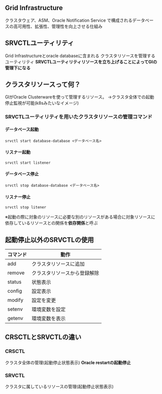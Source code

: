 ## Grid Infrastructure
クラスタウェア、ASM、Oracle Notification Service で構成されるデータベースの高可用性、拡張性、管理性を向上させる仕組み
## SRVCTLユーティリティ
Grid Infrastructureとoracle databaseに含まれる
クラスタリソースを管理するユーティリティ
**SRVCTLユーティリティリソースを立ち上げることによってGIの管理下になる**
## クラスタリソースって何？
GIがOracle Clusterwareを使って管理するリソース。
→クラスタ全体での起動停止監視が可能(k8sみたいなイメージ)
### SRVCTLユーティリティを用いたクラスタリソースの管理コマンド

#### データベース起動
`srvctl start database-database <データベース名>`
#### リスナー起動
`srvctl start listener`
#### データベース停止
`srvctl stop database-database <データベース名>`
#### リスナー停止
`srvctl stop litener`

※起動の際に対象のリソースに必要な別のリソースがある場合に対象リソースに依存しているリソースとの関係を**依存関係**と呼ぶ
## 起動停止以外のSRVCTLの使用

| コマンド   | 動作             |
| ------ | -------------- |
| add    | クラスタリソースに追加    |
| remove | クラスタリソースから登録解除 |
| status | 状態表示           |
| config | 設定表示           |
| modify | 設定を変更          |
| setenv | 環境変数を設定        |
| getenv | 環境変数を表示        |

##  CRSCTLとSRVCTLの違い
### CRSCTL
クラスタ全体の管理(起動停止状態表示)
**Oracle restartの起動停止**
### SRVCTL
クラスタに属しているリソースの管理(起動停止状態表示)

